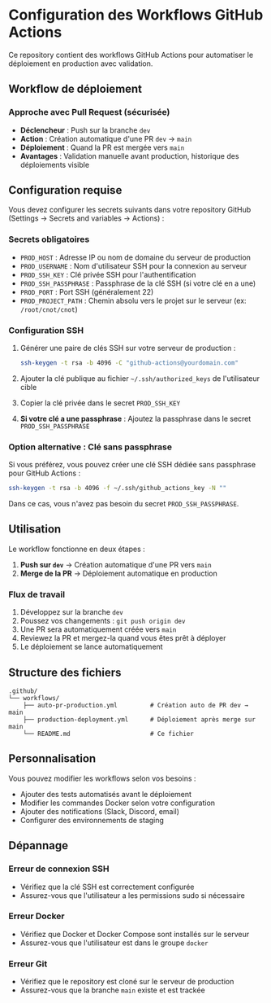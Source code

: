 # Configuration des Workflows GitHub Actions

Ce repository contient des workflows GitHub Actions pour automatiser le déploiement en production avec validation.

## Workflow de déploiement

### Approche avec Pull Request (sécurisée)
- **Déclencheur** : Push sur la branche `dev`
- **Action** : Création automatique d'une PR `dev` → `main`
- **Déploiement** : Quand la PR est mergée vers `main`
- **Avantages** : Validation manuelle avant production, historique des déploiements visible

## Configuration requise

Vous devez configurer les secrets suivants dans votre repository GitHub (Settings → Secrets and variables → Actions) :

### Secrets obligatoires
- `PROD_HOST` : Adresse IP ou nom de domaine du serveur de production
- `PROD_USERNAME` : Nom d'utilisateur SSH pour la connexion au serveur
- `PROD_SSH_KEY` : Clé privée SSH pour l'authentification
- `PROD_SSH_PASSPHRASE` : Passphrase de la clé SSH (si votre clé en a une)
- `PROD_PORT` : Port SSH (généralement 22)
- `PROD_PROJECT_PATH` : Chemin absolu vers le projet sur le serveur (ex: `/root/cnot/cnot`)

### Configuration SSH
1. Générer une paire de clés SSH sur votre serveur de production :
   ```bash
   ssh-keygen -t rsa -b 4096 -C "github-actions@yourdomain.com"
   ```

2. Ajouter la clé publique au fichier `~/.ssh/authorized_keys` de l'utilisateur cible

3. Copier la clé privée dans le secret `PROD_SSH_KEY`

4. **Si votre clé a une passphrase** : Ajoutez la passphrase dans le secret `PROD_SSH_PASSPHRASE`

### Option alternative : Clé sans passphrase
Si vous préférez, vous pouvez créer une clé SSH dédiée sans passphrase pour GitHub Actions :
```bash
ssh-keygen -t rsa -b 4096 -f ~/.ssh/github_actions_key -N ""
```
Dans ce cas, vous n'avez pas besoin du secret `PROD_SSH_PASSPHRASE`.

## Utilisation

Le workflow fonctionne en deux étapes :

1. **Push sur `dev`** → Création automatique d'une PR vers `main`
2. **Merge de la PR** → Déploiement automatique en production

### Flux de travail
1. Développez sur la branche `dev`
2. Poussez vos changements : `git push origin dev`
3. Une PR sera automatiquement créée vers `main`
4. Reviewez la PR et mergez-la quand vous êtes prêt à déployer
5. Le déploiement se lance automatiquement

## Structure des fichiers

```
.github/
└── workflows/
    ├── auto-pr-production.yml         # Création auto de PR dev → main
    ├── production-deployment.yml      # Déploiement après merge sur main
    └── README.md                      # Ce fichier
```

## Personnalisation

Vous pouvez modifier les workflows selon vos besoins :
- Ajouter des tests automatisés avant le déploiement
- Modifier les commandes Docker selon votre configuration
- Ajouter des notifications (Slack, Discord, email)
- Configurer des environnements de staging

## Dépannage

### Erreur de connexion SSH
- Vérifiez que la clé SSH est correctement configurée
- Assurez-vous que l'utilisateur a les permissions sudo si nécessaire

### Erreur Docker
- Vérifiez que Docker et Docker Compose sont installés sur le serveur
- Assurez-vous que l'utilisateur est dans le groupe `docker`

### Erreur Git
- Vérifiez que le repository est cloné sur le serveur de production
- Assurez-vous que la branche `main` existe et est trackée
